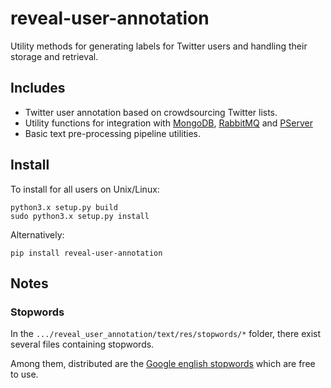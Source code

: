 reveal-user-annotation
======================

Utility methods for generating labels for Twitter users and handling their storage and retrieval.

Includes
--------
- Twitter user annotation based on crowdsourcing Twitter lists.
- Utility functions for integration with [MongoDB](http://www.mongodb.org/), [RabbitMQ](http://www.rabbitmq.com) and [PServer](http://www.pserver-project.org/)
- Basic text pre-processing pipeline utilities.

Install
-------

To install for all users on Unix/Linux:

    python3.x setup.py build
    sudo python3.x setup.py install
  
Alternatively:

    pip install reveal-user-annotation

Notes
-----

### Stopwords
In the `.../reveal_user_annotation/text/res/stopwords/*` folder, there exist several files containing stopwords.

Among them, distributed are the [Google english stopwords](https://code.google.com/p/stop-words/) which are free to use.
